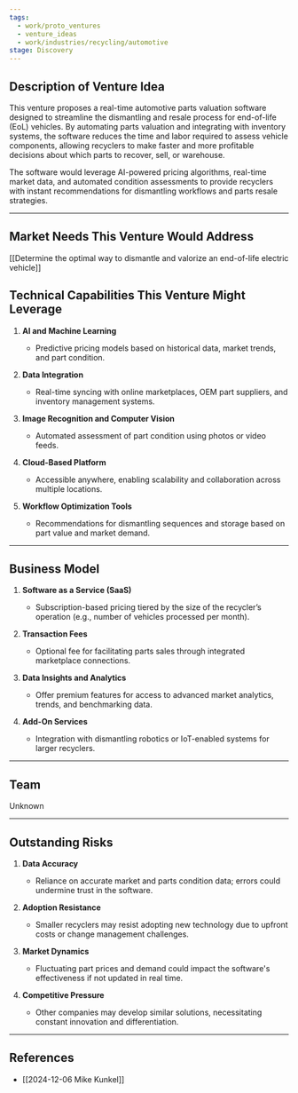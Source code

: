 ```yaml
---
tags:
  - work/proto_ventures
  - venture_ideas
  - work/industries/recycling/automotive
stage: Discovery
---
```


## **Description of Venture Idea**

This venture proposes a real-time automotive parts valuation software designed to streamline the dismantling and resale process for end-of-life (EoL) vehicles. By automating parts valuation and integrating with inventory systems, the software reduces the time and labor required to assess vehicle components, allowing recyclers to make faster and more profitable decisions about which parts to recover, sell, or warehouse.

The software would leverage AI-powered pricing algorithms, real-time market data, and automated condition assessments to provide recyclers with instant recommendations for dismantling workflows and parts resale strategies.

---

## **Market Needs This Venture Would Address**
[[Determine the optimal way to dismantle and valorize an end-of-life electric vehicle]]

## **Technical Capabilities This Venture Might Leverage**

1. **AI and Machine Learning**
    
    - Predictive pricing models based on historical data, market trends, and part condition.
2. **Data Integration**
    
    - Real-time syncing with online marketplaces, OEM part suppliers, and inventory management systems.
3. **Image Recognition and Computer Vision**
    
    - Automated assessment of part condition using photos or video feeds.
4. **Cloud-Based Platform**
    
    - Accessible anywhere, enabling scalability and collaboration across multiple locations.
5. **Workflow Optimization Tools**
    
    - Recommendations for dismantling sequences and storage based on part value and market demand.

---

## **Business Model**

1. **Software as a Service (SaaS)**
    
    - Subscription-based pricing tiered by the size of the recycler’s operation (e.g., number of vehicles processed per month).
2. **Transaction Fees**
    
    - Optional fee for facilitating parts sales through integrated marketplace connections.
3. **Data Insights and Analytics**
    
    - Offer premium features for access to advanced market analytics, trends, and benchmarking data.
4. **Add-On Services**
    
    - Integration with dismantling robotics or IoT-enabled systems for larger recyclers.

---

## **Team**
Unknown

---

## **Outstanding Risks**

1. **Data Accuracy**
    
    - Reliance on accurate market and parts condition data; errors could undermine trust in the software.
2. **Adoption Resistance**
    
    - Smaller recyclers may resist adopting new technology due to upfront costs or change management challenges.
3. **Market Dynamics**
    
    - Fluctuating part prices and demand could impact the software's effectiveness if not updated in real time.
4. **Competitive Pressure**
    
    - Other companies may develop similar solutions, necessitating constant innovation and differentiation.

---

## **References**
- [[2024-12-06 Mike Kunkel]]